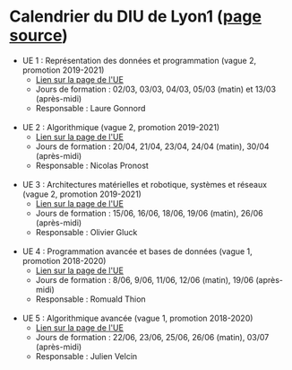 <h1>Calendrier du DIU de Lyon1 (<a href="https://diu-eil.univ-lyon1.fr/">page source</a>)</h1>

<ul>
							<li>UE 1 : Représentation des données et programmation (vague 2, promotion 2019-2021)
							<ul>
								<li> <a href="bloc1/index.html" target="_blank">Lien sur la page de l'UE </a>
								<!--<li> Jours de formation : 23/04, 24/04, 25/04, 26/04 (matin), 23/05 (après-midi)-->
								</li><li> Jours de formation : 02/03, 03/03, 04/03, 05/03 (matin) et 13/03 (après-midi)								
								</li><li> Responsable : Laure Gonnord
							</li></ul>
							<br>
							</li><li>UE 2 : Algorithmique (vague 2, promotion 2019-2021)
							<ul>
								<li> <a href="bloc2/index.html" target="_blank">Lien sur la page de l'UE</a>
								<!--<li> Jours de formation : 17/06, 18/06, 20/06, 21/06 (matin), 04/07 (après-midi)-->
								</li><li> Jours de formation : 20/04, 21/04, 23/04, 24/04 (matin), 30/04 (après-midi)
								</li><li> Responsable : Nicolas Pronost
							</li></ul>
							<br>							
							</li><li>UE 3 : Architectures matérielles et robotique, systèmes et réseaux (vague 2, promotion 2019-2021)
							<ul>
								<li> <a href="bloc3/index.html" target="_blank">Lien sur la page de l'UE</a>
								<!--<li> Jours de formation : 24/06, 25/06, 27/06, 28/06 (matin), 05/07 (après-midi)-->
								</li><li> Jours de formation : 15/06, 16/06, 18/06, 19/06 (matin), 26/06 (après-midi)
								</li><li> Responsable : Olivier Gluck
							</li></ul>
							<br>
							</li><li>UE 4 : Programmation avancée et bases de données (vague 1, promotion 2018-2020)
							<ul>
								<li> <a href="bloc4/index.html" target="_blank">Lien sur la page de l'UE</a>
								</li><li> Jours de formation : 8/06, 9/06, 11/06, 12/06 (matin), 19/06 (après-midi)
								</li><li> Responsable : Romuald Thion
							</li></ul>
							<br>
							</li><li>UE 5 : Algorithmique avancée (vague 1, promotion 2018-2020)
							<ul>
								<li> <a href="bloc5/index.html" target="_blank">Lien sur la page de l'UE</a>
								</li><li> Jours de formation : 22/06, 23/06, 25/06, 26/06 (matin), 03/07 (après-midi)
								</li><li> Responsable : Julien Velcin
							</li></ul>
						</li></ul>

 
